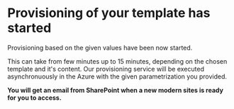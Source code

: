 # Provisioning of your template has started

Provisioning based on the given values have been now started. 

This can take from few minutes up to 15 minutes, depending on the chosen template and it's content. Our provisioning service will be executed asynchronuously in the Azure with the given parametrization you provided.

**You will get an email from SharePoint when a new modern sites is ready for you to access.**